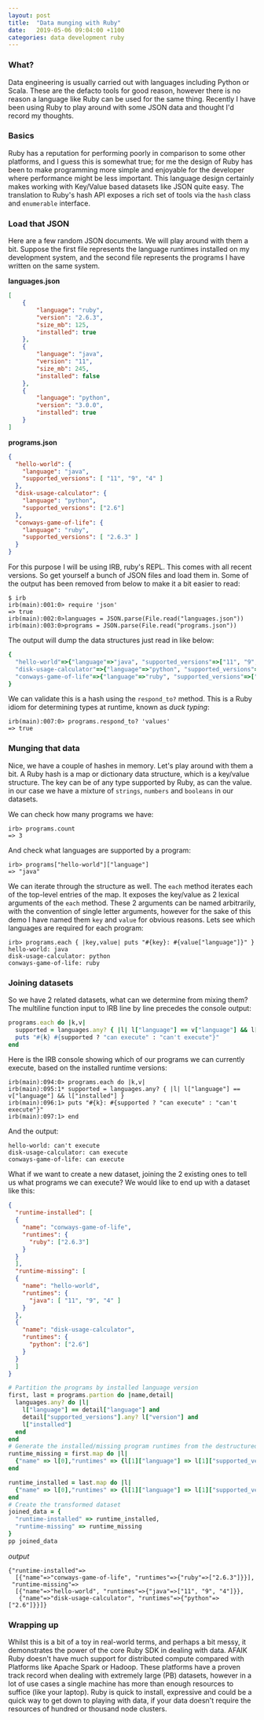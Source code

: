 ```yaml
---
layout: post
title:  "Data munging with Ruby"
date:   2019-05-06 09:04:00 +1100
categories: data development ruby
---
```


### What?

Data engineering is usually carried out with languages including Python or Scala. These are the defacto tools for good reason, however there is no reason a language like Ruby can be used for the same thing. Recently I have been using Ruby to play around with some JSON data and thought I'd record my thoughts.

### Basics

Ruby has a reputation for performing poorly in comparison to some other platforms, and I guess this is somewhat true; for me the design of Ruby has been to make programming more simple and enjoyable for the developer where performance might be less important. This language design certainly makes working with Key/Value based datasets like JSON quite easy. The translation to Ruby's hash API exposes a rich set of tools via the `hash` class and `enumerable` interface.

### Load that JSON

Here are a few random JSON documents. We will play around with them a bit. Suppose the first file represents the language runtimes installed on my development system, and the second file represents the programs I have written on the same system.

**languages.json**
```json
[
    {
        "language": "ruby",
        "version": "2.6.3",
        "size_mb": 125, 
        "installed": true
    },
    {
        "language": "java",
        "version": "11",
        "size_mb": 245,
        "installed": false
    },
    {
        "language": "python",
        "version": "3.0.0",
        "installed": true
    }
]
```

**programs.json**
```json
{
  "hello-world": {
    "language": "java",
    "supported_versions": [ "11", "9", "4" ]
  },
  "disk-usage-calculator": {
    "language": "python",
    "supported_versions": ["2.6"]
  },
  "conways-game-of-life": {
    "language": "ruby",
    "supported_versions": [ "2.6.3" ]
  }
}
```

For this purpose I will be using IRB, ruby's REPL. This comes with all recent versions. So get yourself a bunch of JSON files and load them in. Some of the output has been removed from below to make it a bit easier to read:

```
$ irb
irb(main):001:0> require 'json'
=> true
irb(main):002:0>languages = JSON.parse(File.read("languages.json"))
irb(main):003:0>programs = JSON.parse(File.read("programs.json"))
```

The output will dump the data structures just read in like below:

```ruby
{
  "hello-world"=>{"language"=>"java", "supported_versions"=>["11", "9", "4"]},
  "disk-usage-calculator"=>{"language"=>"python", "supported_versions"=>"2.6"}, 
  "conways-game-of-life"=>{"language"=>"ruby", "supported_versions"=>["2.6.3"]}
}
```

We can validate this is a hash using the `respond_to?` method. This is a Ruby idiom for determining types at runtime, known as _duck typing_:

```
irb(main):007:0> programs.respond_to? 'values'
=> true
```

### Munging that data

Nice, we have a couple of hashes in memory. Let's play around with them a bit. A Ruby hash is a map or dictionary data structure, which is a key/value structure. The key can be of any type supported by Ruby, as can the value. in our case we have a mixture of `strings`, `numbers` and `booleans` in our datasets.

We can check how many programs we have:
```
irb> programs.count
=> 3
```

And check what languages are supported by a program:
```
irb> programs["hello-world"]["language"]
=> "java"
```

We can iterate through the structure as well. The `each` method iterates each of the top-level entries of the map. It exposes the key/value as 2 lexical arguments of the `each` method. These 2 arguments can be named arbitrarily, with the convention of single letter arguments, however for the sake of this demo I have named them `key` and `value` for obvious reasons. Lets see which languages are required for each program:
```
irb> programs.each { |key,value| puts "#{key}: #{value["language"]}" }
hello-world: java
disk-usage-calculator: python
conways-game-of-life: ruby
```

### Joining datasets

So we have 2 related datasets, what can we determine from mixing them? The multiline function input to IRB line by line precedes the console output:
```ruby
programs.each do |k,v|
  supported = languages.any? { |l| l["language"] == v["language"] && l["installed"] }
  puts "#{k} #{supported ? "can execute" : "can't execute"}"
end
```

Here is the IRB console showing which of our programs we can currently execute, based on the installed runtime versions:
```
irb(main):094:0> programs.each do |k,v|
irb(main):095:1* supported = languages.any? { |l| l["language"] == v["language"] && l["installed"] }
irb(main):096:1> puts "#{k}: #{supported ? "can execute" : "can't execute"}"
irb(main):097:1> end
``` 

And the output:
```
hello-world: can't execute
disk-usage-calculator: can execute
conways-game-of-life: can execute
```

What if we want to create a new dataset, joining the 2 existing ones to tell us what programs we can execute? We would like to end up with a dataset like this:

```json
{
  "runtime-installed": [
  {
    "name": "conways-game-of-life",
    "runtimes": {
      "ruby": ["2.6.3"]
    }
  }
  ],
  "runtime-missing": [
  {
    "name": "hello-world",
    "runtimes": {
      "java": [ "11", "9", "4" ]
    }
  },
  {
    "name": "disk-usage-calculator",
    "runtimes": {
      "python": ["2.6"]
    }
  }
  ]
}
```

```ruby
# Partition the programs by installed language version
first, last = programs.partion do |name,detail|
  languages.any? do |l| 
    l["language"] == detail["language"] and 
    detail["supported_versions"].any? l["version"] and
    l["installed"]
  end
end
# Generate the installed/missing program runtimes from the destructured array above
runtime_missing = first.map do |l| 
  {"name" => l[0],"runtimes" => {l[1]["language"] => l[1]["supported_versions"]} }
end

runtime_installed = last.map do |l| 
  {"name" => l[0],"runtimes" => {l[1]["language"] => l[1]["supported_versions"]} } 
end
# Create the transformed dataset
joined_data = {
  "runtime-installed" => runtime_installed,
  "runtime-missing" => runtime_missing
}
pp joined_data
```
*output*
```
{"runtime-installed"=>
  [{"name"=>"conways-game-of-life", "runtimes"=>{"ruby"=>["2.6.3"]}}],
 "runtime-missing"=>
  [{"name"=>"hello-world", "runtimes"=>{"java"=>["11", "9", "4"]}},
   {"name"=>"disk-usage-calculator", "runtimes"=>{"python"=>["2.6"]}}]}
```

### Wrapping up

Whilst this is a bit of a toy in real-world terms, and perhaps a bit messy, it demonstrates the power of the core Ruby SDK in dealing with data. AFAIK Ruby doesn't have much support for distributed compute compared with Platforms like Apache Spark or Hadoop. These platforms have a proven track record when dealing with extremely large (PB) datasets, however in a lot of use cases a single machine has more than enough resources to suffice (like your laptop). Ruby is quick to install, expressive and could be a quick way to get down to playing with data, if your data doesn't require the resources of hundred or thousand node clusters.